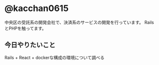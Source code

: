 # @kacchan0615

 中央区の受託系の開発会社で、決済系のサービスの開発を行っています。
 RailsとPHPを触ってます。

 ## 今日やりたいこと

 Rails + React + dockerな構成の環境について調べる